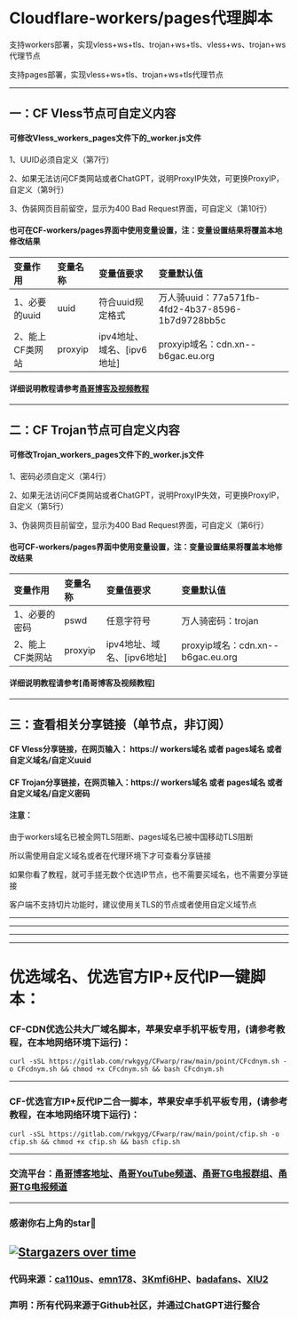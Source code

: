# Cloudflare-workers/pages代理脚本

支持workers部署，实现vless+ws+tls、trojan+ws+tls、vless+ws、trojan+ws代理节点

支持pages部署，实现vless+ws+tls、trojan+ws+tls代理节点

--------------------------------

## 一：CF Vless节点可自定义内容

#### 可修改Vless_workers_pages文件下的_worker.js文件

1、UUID必须自定义（第7行）

2、如果无法访问CF类网站或者ChatGPT，说明ProxyIP失效，可更换ProxyIP，自定义（第9行）

3、伪装网页目前留空，显示为400 Bad Request界面，可自定义（第10行）

#### 也可在CF-workers/pages界面中使用变量设置，注：变量设置结果将覆盖本地修改结果
| 变量作用 | 变量名称| 变量值要求| 变量默认值|
| :--- | :--- | :--- | :--- |
| 1、必要的uuid | uuid |符合uuid规定格式 |万人骑uuid：77a571fb-4fd2-4b37-8596-1b7d9728bb5c|
| 2、能上CF类网站 | proxyip |ipv4地址、域名、[ipv6地址]|proxyip域名：cdn.xn--b6gac.eu.org|

#### 详细说明教程请参考[甬哥博客及视频教程](https://ygkkk.blogspot.com/2023/07/cfworkers-vless.html)
---------------------------------

## 二：CF Trojan节点可自定义内容

#### 可修改Trojan_workers_pages文件下的_worker.js文件

1、密码必须自定义（第4行）

2、如果无法访问CF类网站或者ChatGPT，说明ProxyIP失效，可更换ProxyIP，自定义（第5行）

3、伪装网页目前留空，显示为400 Bad Request界面，可自定义（第6行）

#### 也可CF-workers/pages界面中使用变量设置，注：变量设置结果将覆盖本地修改结果
| 变量作用 | 变量名称| 变量值要求| 变量默认值|
| :--- | :--- | :--- | :--- |
| 1、必要的密码 | pswd |任意字符号 |万人骑密码：trojan|
| 2、能上CF类网站 | proxyip |ipv4地址、域名、[ipv6地址]|proxyip域名：cdn.xn--b6gac.eu.org|

#### 详细说明教程请参考[甬哥博客及视频教程]
---------------------------------
## 三：查看相关分享链接（单节点，非订阅）
#### CF Vless分享链接，在网页输入： https:// workers域名 或者 pages域名 或者 自定义域名/自定义uuid
#### CF Trojan分享链接，在网页输入：https:// workers域名 或者 pages域名 或者 自定义域名/自定义密码

#### 注意： 

由于workers域名已被全网TLS阻断、pages域名已被中国移动TLS阻断

所以需使用自定义域名或者在代理环境下才可查看分享链接

如果你看了教程，就可手搓无数个优选IP节点，也不需要买域名，也不需要分享链接

客户端不支持切片功能时，建议使用关TLS的节点或者使用自定义域节点

---------------------------------
---------------------------------
---------------------------------
---------------------------------
# 优选域名、优选官方IP+反代IP一键脚本：

### CF-CDN优选公共大厂域名脚本，苹果安卓手机平板专用，(请参考教程，在本地网络环境下运行)：
```
curl -sSL https://gitlab.com/rwkgyg/CFwarp/raw/main/point/CFcdnym.sh -o CFcdnym.sh && chmod +x CFcdnym.sh && bash CFcdnym.sh
```
------------------------------------------------------------------------
### CF-优选官方IP+反代IP二合一脚本，苹果安卓手机平板专用，(请参考教程，在本地网络环境下运行)：
```
curl -sSL https://gitlab.com/rwkgyg/CFwarp/raw/main/point/cfip.sh -o cfip.sh && chmod +x cfip.sh && bash cfip.sh
```

-------------------------------------------------------------

### 交流平台：[甬哥博客地址](https://ygkkk.blogspot.com)、[甬哥YouTube频道](https://www.youtube.com/@ygkkk)、[甬哥TG电报群组](https://t.me/+jZHc6-A-1QQ5ZGVl)、[甬哥TG电报频道](https://t.me/+DkC9ZZUgEFQzMTZl)

-------------------------------------------------------------
### 感谢你右上角的star🌟
[![Stargazers over time](https://starchart.cc/yonggekkk/Cloudflare-workers-pages-vless.svg)](https://starchart.cc/yonggekkk/Cloudflare-workers-pages-vless)
------------------------------------------------------------------------
### 代码来源：[ca110us](https://github.com/ca110us/epeius)、[emn178](https://github.com/emn178/js-sha256/blob/master/src/sha256.js)、[3Kmfi6HP](https://github.com/3Kmfi6HP/EDtunnel)、[badafans](https://github.com/badafans/Cloudflare-IP-SpeedTest)、[XIU2](https://github.com/XIU2/CloudflareSpeedTest)

### 声明：所有代码来源于Github社区，并通过ChatGPT进行整合
